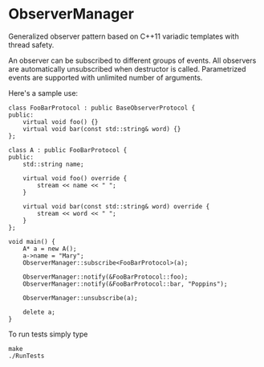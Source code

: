ObserverManager
===============

Generalized observer pattern based on C++11 variadic templates with thread safety.

An observer can be subscribed to different groups of events. All observers are automatically unsubscribed when destructor is called. Parametrized events are supported with unlimited number of arguments.

Here's a sample use:

```
class FooBarProtocol : public BaseObserverProtocol {
public:
	virtual void foo() {}
	virtual void bar(const std::string& word) {}
};

class A : public FooBarProtocol {
public:
	std::string name;
	
	virtual void foo() override {
		stream << name << " ";
	}

	virtual void bar(const std::string& word) override {
		stream << word << " ";
	}
};

void main() {
	A* a = new A();
	a->name = "Mary";
	ObserverManager::subscribe<FooBarProtocol>(a);

	ObserverManager::notify(&FooBarProtocol::foo);
	ObserverManager::notify(&FooBarProtocol::bar, "Poppins");

	ObserverManager::unsubscribe(a);

	delete a;
}
```

To run tests simply type 

```
make
./RunTests
```
